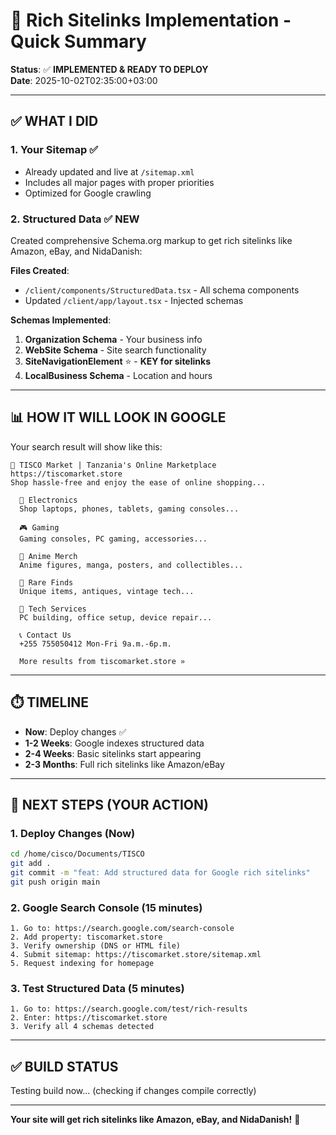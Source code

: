 # 🎯 Rich Sitelinks Implementation - Quick Summary

**Status**: ✅ **IMPLEMENTED & READY TO DEPLOY**  
**Date**: 2025-10-02T02:35:00+03:00

---

## **✅ WHAT I DID**

### **1. Your Sitemap** ✅
- Already updated and live at `/sitemap.xml`
- Includes all major pages with proper priorities
- Optimized for Google crawling

### **2. Structured Data** ✅ **NEW**
Created comprehensive Schema.org markup to get rich sitelinks like Amazon, eBay, and NidaDanish:

**Files Created**:
- `/client/components/StructuredData.tsx` - All schema components
- Updated `/client/app/layout.tsx` - Injected schemas

**Schemas Implemented**:
1. **Organization Schema** - Your business info
2. **WebSite Schema** - Site search functionality
3. **SiteNavigationElement** ⭐ - **KEY for sitelinks**
4. **LocalBusiness Schema** - Location and hours

---

## **📊 HOW IT WILL LOOK IN GOOGLE**

Your search result will show like this:

```
🔵 TISCO Market | Tanzania's Online Marketplace
https://tiscomarket.store
Shop hassle-free and enjoy the ease of online shopping...

  📱 Electronics
  Shop laptops, phones, tablets, gaming consoles...
  
  🎮 Gaming
  Gaming consoles, PC gaming, accessories...
  
  🎨 Anime Merch
  Anime figures, manga, posters, and collectibles...
  
  💎 Rare Finds
  Unique items, antiques, vintage tech...
  
  🔧 Tech Services
  PC building, office setup, device repair...
  
  📞 Contact Us
  +255 755050412 Mon-Fri 9a.m.-6p.m.
  
  More results from tiscomarket.store »
```

---

## **⏱️ TIMELINE**

- **Now**: Deploy changes ✅
- **1-2 Weeks**: Google indexes structured data
- **2-4 Weeks**: Basic sitelinks start appearing
- **2-3 Months**: Full rich sitelinks like Amazon/eBay

---

## **🚀 NEXT STEPS (YOUR ACTION)**

### **1. Deploy Changes** (Now)
```bash
cd /home/cisco/Documents/TISCO
git add .
git commit -m "feat: Add structured data for Google rich sitelinks"
git push origin main
```

### **2. Google Search Console** (15 minutes)
```
1. Go to: https://search.google.com/search-console
2. Add property: tiscomarket.store
3. Verify ownership (DNS or HTML file)
4. Submit sitemap: https://tiscomarket.store/sitemap.xml
5. Request indexing for homepage
```

### **3. Test Structured Data** (5 minutes)
```
1. Go to: https://search.google.com/test/rich-results
2. Enter: https://tiscomarket.store
3. Verify all 4 schemas detected
```

---

## **✅ BUILD STATUS**

Testing build now... (checking if changes compile correctly)

---

**Your site will get rich sitelinks like Amazon, eBay, and NidaDanish!** 🎯
